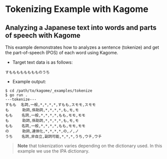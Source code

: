 # Tokenizing Example with Kagome

## Analyzing a Japanese text into words and parts of speech with Kagome

This example demonstrates how to analyzes a sentence (tokenize) and get the part-of-speech (POS) of each word using Kagome.

- Target text data is as follows:

```text
すもももももももものうち
```

- Example output:

```shellsession
$ cd /path/to/kagome/_examples/tokenize
$ go run .
---tokenize---
すもも  名詞,一般,*,*,*,*,すもも,スモモ,スモモ
も      助詞,係助詞,*,*,*,*,も,モ,モ
もも    名詞,一般,*,*,*,*,もも,モモ,モモ
も      助詞,係助詞,*,*,*,*,も,モ,モ
もも    名詞,一般,*,*,*,*,もも,モモ,モモ
の      助詞,連体化,*,*,*,*,の,ノ,ノ
うち    名詞,非自立,副詞可能,*,*,*,うち,ウチ,ウチ
```

> __Note__ that tokenization varies depending on the dictionary used. In this example we use the IPA dictionary.

